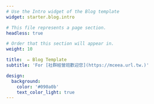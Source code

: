 ```yaml
---
# Use the Intro widget of the Blog template
widget: starter.blog.intro

# This file represents a page section.
headless: true

# Order that this section will appear in.
weight: 10

title:  ✏️ Blog Template
subtitle: 'For [社群經營班歡迎您](https://mceea.url.tw.)'

design:
  background:
    color: '#090a0b'
    text_color_light: true
---
```


